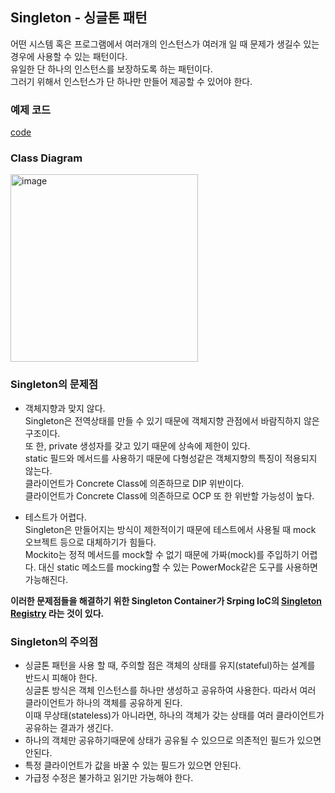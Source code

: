 ## Singleton ‐ 싱글톤 패턴

어떤 시스템 혹은 프로그램에서 여러개의 인스턴스가 여러개 일 때 문제가 생길수 있는 경우에 사용할 수 있는 패턴이다.  
유일한 단 하나의 인스턴스를 보장하도록 하는 패턴이다.  
그러기 위해서 인스턴스가 단 하나만 만들어 제공할 수 있어야 한다.   


### 예제 코드
[code](https://github.com/nobodyjbj/readme/tree/master/src/main/java/org/example/designpattern/creational/singleton)

### Class Diagram
<img width="300" alt="image" src="https://github.com/nobodyjbj/readme/assets/21189169/8f088078-b18e-480f-a8c3-79bd2ea5b941">

### Singleton의 문제점
* 객체지향과 맞지 않다.  
  Singleton은 전역상태를 만들 수 있기 때문에 객체지향 관점에서 바람직하지 않은 구조이다.  
  또 한, private 생성자를 갖고 있기 때문에 상속에 제한이 있다.  
  static 필드와 메서드를 사용하기 때문에 다형성같은 객체지향의 특징이 적용되지 않는다.  
  클라이언트가 Concrete Class에 의존하므로 DIP 위반이다.  
  클라이언트가 Concrete Class에 의존하므로 OCP 또 한 위반할 가능성이 높다.
    
* 테스트가 어렵다.  
  Singleton은 만들어지는 방식이 제한적이기 때문에 테스트에서 사용될 때 mock 오브젝트 등으로 대체하기가 힘들다.  
  Mockito는 정적 메서드를 mock할 수 없기 때문에 가짜(mock)를 주입하기 어렵다. 대신 static 메소드를 mocking할 수 있는 PowerMock같은 도구를 사용하면 가능해진다.  

**이러한 문제점들을 해결하기 위한 Singleton Container가 Srping IoC의 [Singleton Registry](https://github.com/nobodyjbj/readme/wiki/Spring-IoC) 라는 것이 있다.**

### Singleton의 주의점
* 싱글톤 패턴을 사용 할 때, 주의할 점은 객체의 상태를 유지(stateful)하는 설계를 반드시 피해야 한다.  
  싱글톤 방식은 객체 인스턴스를 하나만 생성하고 공유하여 사용한다. 따라서 여러 클라이언트가 하나의 객체를 공유하게 된다.   
  이때 무상태(stateless)가 아니라면, 하나의 객체가 갖는 상태를 여러 클라이언트가 공유하는 결과가 생긴다.  
* 하나의 객체만 공유하기때문에 상태가 공유될 수 있으므로 의존적인 필드가 있으면 안된다.
* 특정 클라이언트가 값을 바꿀 수 있는 필드가 있으면 안된다.
* 가급정 수정은 불가하고 읽기만 가능해야 한다.